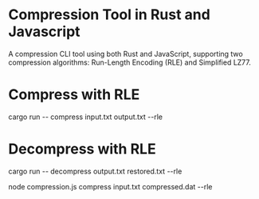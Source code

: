 # Compression Tool in Rust and Javascript
A compression CLI tool using both Rust and JavaScript, supporting two compression algorithms: Run-Length Encoding (RLE) and Simplified LZ77.

# Compress with RLE
cargo run -- compress input.txt output.txt --rle

# Decompress with RLE
cargo run -- decompress output.txt restored.txt --rle

node compression.js compress input.txt compressed.dat --rle
